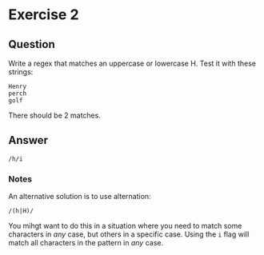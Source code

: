 # Exercise 2

## Question

Write a regex that matches an uppercase or lowercase H. Test it with these strings:

```
Henry
perch
golf
```

There should be 2 matches.

## Answer

```
/h/i
```

### Notes

An alternative solution is to use alternation:

```
/(h|H)/
```

You mihgt want to do this in a situation where you need to match some characters in *any* case, but others in a specific case. Using the `i` flag will match all characters in the pattern in *any* case.
